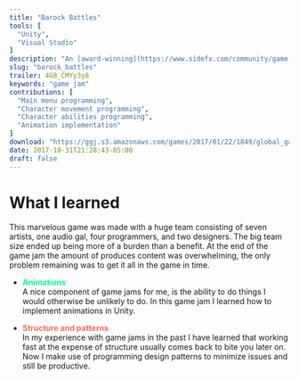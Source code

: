 ```yaml
---
title: "Barock Battles"
tools: [
  "Unity",
  "Visual Studio"
]
description: "An [award-winning](https://www.sidefx.com/community/game-jam-winners/) party game made for the global jam of 2016. The goal of the game is to knock other players of the stage using your chosen instrument. Each musician comes with its own unique sound and playstyle."
slug: "barock_battles"
trailer: 4G8_CMYy3y8
keywords: "game jam"
contributions: [
  "Main menu programming",
  "Character movement programming",
  "Character abilities programming",
  "Animation implementation"
]
download: "https://ggj.s3.amazonaws.com/games/2017/01/22/1849/global_gamejam_2016_.zip"
date: 2017-10-31T21:28:43-05:00
draft: false
---
```


# What I learned
This marvelous game was made with a huge team consisting of seven artists, one audio gal, four programmers, and two designers. The big team size ended up being more of a burden than a benefit. At the end of the game jam the amount of produces content was overwhelming, the only problem remaining was to get it all in the game in time.

* __<span style="color:#00ff99">Animations</span>__  
A nice component of game jams for me, is the ability to do things I would otherwise be unlikely to do. In this game jam I learned how to implement animations in Unity.

* __<span style="color:#ff6666">Structure and patterns</span>__  
In my experience with game jams in the past I have learned that working fast at the expense of structure usually comes back to bite you later on. Now I make use of programming design patterns to minimize issues and still be productive.
